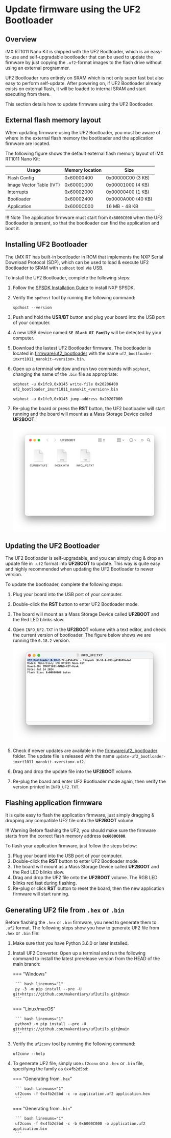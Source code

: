 # Update firmware using the UF2 Bootloader

## Overview

iMX RT1011 Nano Kit is shipped with the UF2 Bootloader, which is an easy-to-use and self-upgradable bootloader that can be used to update the firmware by just copying the `.uf2`-format images to the flash drive without using an external programmer.

UF2 Bootloader runs entirely on SRAM which is not only super fast but also easy to perform self-update. After powering on, if UF2 Bootloader already exists on external flash, it will be loaded to internal SRAM and start executing from there.

This section details how to update firmware using the UF2 Bootloader.

## External flash memory layout

When updating firmware using the UF2 Bootloader, you must be aware of where in the external flash memory the bootloader and the application firmware are located.

The following figure shows the default external flash memory layout of iMX RT1011 Nano Kit:

| Usage                    | Memory location | Size   |
|--------------------------|-----------------|--------|
| Flash Config             | 0x60000400      | 0x00000C00 (3 KB)  |
| Image Vector Table (IVT) | 0x60001000      | 0x00001000 (4 KB)  |
| Interrupts               | 0x60002000      | 0x00000400 (1 KB)  |
| Bootloader               | 0x60002400      | 0x0000A000 (40 KB) |
| Application              | 0x6000C000      | 16 MB - 48 KB      |

!!! Note
	The application firmware must start from `0x6000C000` when the UF2 Bootloader is present, so that the bootloader can find the application and boot it.

## Installing UF2 Bootloader

The i.MX RT has built-in bootloader in ROM that implements the NXP Serial Download Protocol (SDP), which can be used to load & execute UF2 Bootloader to SRAM with `spdhost` tool via USB.

To install the UF2 Bootloader, complete the following steps:

1. Follow the [SPSDK Installation Guide] to install NXP SPSDK.

2. Verify the `spdhost` tool by running the following command:

	``` { .bash linenums="1" }
	spdhost --version
	```

3. Push and hold the __USR/BT__ button and plug your board into the USB port of your computer.
4. A new USB device named __`SE Blank RT Family`__ will be detected by your computer.
5. Download the lastest UF2 Bootloader firmware. The bootloader is located in [firmware/uf2_bootloader] with the name `uf2_bootloader-imxrt1011_nanokit-<version>.bin`.
6. Open up a terminal window and run two commands with `sdphost`, changing the name of the `.bin` file as appropriate:

	``` { .bash linenums="1" }
	sdphost -u 0x1fc9,0x0145 write-file 0x20206400 uf2_bootloader_imxrt1011_nanokit_<version>.bin
	```
	``` { .bash linenums="2" }
	sdphost -u 0x1fc9,0x0145 jump-address 0x20207000
	```

7. Re-plug the board or press the __RST__ button, the UF2 bootloader will start running and the board will mount as a Mass Storage Device called __UF2BOOT__.

	![](../assets/images/uf2boot_volume.png)

[SPSDK Installation Guide]: https://spsdk.readthedocs.io/en/latest/usage/installation.html

## Updating the UF2 Bootloader

The UF2 Bootloader is self-upgradable, and you can simply drag & drop an update file in `.uf2` format into __UF2BOOT__ to update. This way is quite easy and highly recommended when updating the UF2 Bootloader to newer version.

To update the bootloader, complete the following steps:

1. Plug your board into the USB port of your computer.
2. Double-click the __RST__ button to enter UF2 Bootloader mode.
3. The board will mount as a Mass Storage Device called __UF2BOOT__ and the Red LED blinks slow.
4. Open `INFO_UF2.TXT` in the __UF2BOOT__ volume with a text editor, and check the current version of bootloader. The figure below shows we are running the `0.18.2` version.
	![](../assets/images/info_uf2.png)

5. Check if newer updates are available in the [firmware/uf2_bootloader] folder. The update file is released with the name `update-uf2_bootloader-imxrt1011_nanokit-<version>.uf2`.
6. Drag and drop the update file into the __UF2BOOT__ volume.
7. Re-plug the board and enter UF2 Bootloader mode again, then verify the version printed in `INFO_UF2.TXT`.

[firmware/uf2_bootloader]: https://github.com/makerdiary/imxrt1011-nanokit/tree/main/firmware/uf2_bootloader

## Flashing application firmware

It is quite easy to flash the application firmware, just simply dragging & dropping any compatible UF2 file onto the __UF2BOOT__ volume.

!!! Warning
	Before flashing the UF2, you should make sure the firmware starts from the correct flash memory address __`0x6000C000`__.

To flash your application firmware, just follow the steps below:

1. Plug your board into the USB port of your computer.
2. Double-click the __RST__ button to enter UF2 Bootloader mode.
3. The board will mount as a Mass Storage Device called __UF2BOOT__ and the Red LED blinks slow.
4. Drag and drop the UF2 file onto the __UF2BOOT__ volume. The RGB LED blinks red fast during flashing.
5. Re-plug or click __RST__ button to reset the board, then the new application firmware will start running.

## Generating UF2 file from `.hex` or `.bin`

Before flashing the `.hex` or `.bin` firmware, you need to generate them to `.uf2` format. The following steps show you how to generate UF2 file from `.hex` or `.bin` file:

1. Make sure that you have Python 3.6.0 or later installed.
2. Install UF2 Converter. Open up a terminal and run the following command to install the latest prerelease version from the HEAD of the main branch:

	=== "Windows"

		``` bash linenums="1"
		py -3 -m pip install --pre -U git+https://github.com/makerdiary/uf2utils.git@main
		```

	=== "Linux/macOS"

		``` bash linenums="1"
		python3 -m pip install --pre -U git+https://github.com/makerdiary/uf2utils.git@main
		```

3. Verify the `uf2conv` tool by running the following command:

	``` { .bash linenums="1" }
	uf2conv --help
	```

4. To generate UF2 file, simply use `uf2conv` on a `.hex` or `.bin` file, specifying the family as `0x4fb2d5bd`:

	=== "Generating from `.hex`"

		``` bash linenums="1"
		uf2conv -f 0x4fb2d5bd -c -o application.uf2 application.hex
		```

	=== "Generating from `.bin`"

		``` bash linenums="1"
		uf2conv -f 0x4fb2d5bd -c -b 0x6000C000 -o application.uf2 application.bin
    	```
